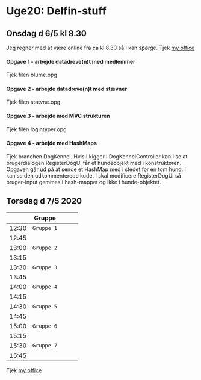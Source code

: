 # Uge20: Delfin-stuff
## Onsdag d 6/5 kl 8.30
Jeg regner med at være online fra ca kl 8.30 så I kan spørge. 
Tjek [my office](https://cphbusiness.zoom.us/my/cphwulf)

#### Opgave 1 - arbejde datadreve(n)t med medlemmer
Tjek filen blume.opg

#### Opgave 2 - arbejde datadreve(n)t med stævner
Tjek filen stævne.opg

#### Opgave 3 - arbejde med MVC strukturen
Tjek filen logintyper.opg

#### Opgave 4 - arbejde med HashMaps
Tjek branchen DogKennel.
Hvis I kigger i DogKennelController kan I se at brugerdialogen RegisterDogUI får et hundeobjekt med i konstruktøren.
Opgaven går ud på at sende et HashMap med i stedet for en tom hund. I kan se den udkommenterede kode.
I skal modificere RegisterDogUI så bruger-input gemmes i hash-mappet og ikke i hunde-objektet. 


## Torsdag d 7/5 2020 

|     | Gruppe || ||
| --- | ------- |------- | -------------- |------------------- |
| 12:30 |`Gruppe 1`       |        |                |                    | 
| 12:45 |            |        |               |                    | 
| 13:00 | `Gruppe 2`             |        |||                     
| 13:15 ||  |||
| 13:30 | `Gruppe 3`       |  |||
| 13:45 | |   |||
| 14:00 | `Gruppe 4`       || | |
| 14:15 |||||
| 14:30 | `Gruppe 5`      |  | | |
| 14:45 | |  | | |
| 15:00 | `Gruppe 6`      | | | |
| 15:15 |||||
| 15:30 |     `Gruppe 7` ||  | |
| 15:45 | || | |


Tjek [my office](https://cphbusiness.zoom.us/my/cphwulf)
